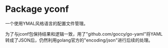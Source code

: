 # Package yconf

一个使用YMAL风格语言的配置文件管理。

为了与jconf包保持结果和逻辑一致，用了"github.com/goccy/go-yaml"将YAML转成了JSON后，仍然利用golang官方的"encoding/json"进行后续的处理。